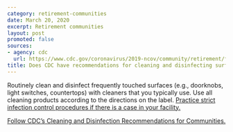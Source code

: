 ```yaml
---
category: retirement-communities
date: March 20, 2020
excerpt: Retirement communities
layout: post
promoted: false
sources:
- agency: cdc
  url: https://www.cdc.gov/coronavirus/2019-ncov/community/retirement/faq.html
title: Does CDC have recommendations for cleaning and disinfecting surfaces?
---
```


Routinely clean and disinfect frequently touched surfaces (e.g., doorknobs, light switches, countertops) with cleaners that you typically use. Use all cleaning products according to the directions on the label. [Practice strict infection control procedures if there is a case in your facility.](https://www.cdc.gov/coronavirus/2019-ncov/infection-control/index.html)

[Follow CDC’s Cleaning and Disinfection Recommendations for Communities.](https://www.cdc.gov/coronavirus/2019-ncov/community/organizations/cleaning-disinfection.html)